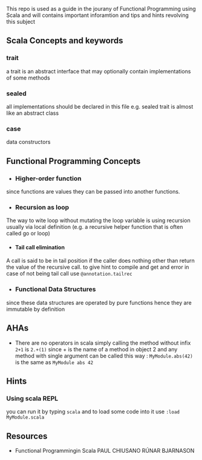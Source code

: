 This repo is used as a guide in the jourany of Functional Programming using Scala
and will contains important inforamtion and tips and hints revolving this subject

## Scala Concepts and keywords

### trait
a trait is an abstract interface that may optionally contain implementations of some methods
### sealed
all implementations should be declared in this file e.g. sealed trait is almost like an abstract class
### case
data constructors


## Functional Programming Concepts

- ### Higher-order function
since functions are values they can be passed into another functions.

- ### Recursion as loop
The way to wite loop without mutating the loop variable
is using recursion usually via local definition (e.g. a recursive helper function that is often called go or loop)

- #### Tail call elimination
A call is said to be in tail position if the caller does nothing other than return the value of the recursive call.
to give hint to compile and get and error in case of not being tail call use `@annotation.tailrec`

- ### Functional Data Structures
since these data structures are operated by pure functions hence they are immutable by definition



## AHAs
- There are no operators in scala simply calling the method without infix 
`2+1` is `2.+(1)` since + is the name of a method in object 2 and any method with single
argument can be called this way : `MyModule.abs(42)` is the same as `MyModule abs 42`




## Hints

### Using scala REPL
you can run it by typing `scala` and to load some code into it use `:load MyModule.scala`


## Resources
- Functional Programmingin Scala
PAUL CHIUSANO
RÚNAR BJARNASON
